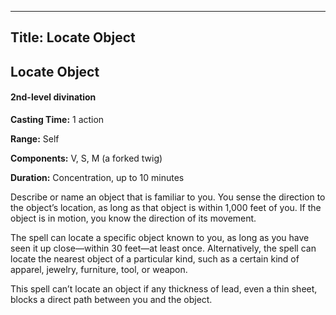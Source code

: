 -------------------------
Title: Locate Object
-------------------------

## Locate Object

#### 2nd-level divination


**Casting Time:** 1 action

**Range:** Self

**Components:** V, S, M (a forked twig)

**Duration:** Concentration, up to 10 minutes

Describe or name an object that is familiar to you. You sense the
direction to the object’s location, as long as that object is within
1,000 feet of you. If the object is in motion, you know the direction of
its movement.

The spell can locate a specific object known to you, as long as you have
seen it up close—within 30 feet—at least once. Alternatively, the spell
can locate the nearest object of a particular kind, such as a certain
kind of apparel, jewelry, furniture, tool, or weapon.

This spell can’t locate an object if any thickness of lead, even a thin
sheet, blocks a direct path between you and the object.


